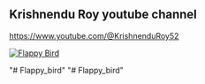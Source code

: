 ## Krishnendu Roy youtube channel 
https://www.youtube.com/@KrishnenduRoy52

[![Flappy Bird](http://img.youtube.com/vi/O2gCZ_cpSR4/0.jpg)](http://www.youtube.com/watch?v=O2gCZ_cpSR4 "Flappy Bird Tutorial from Scratch Using ReactJS || Krishnendu Roy")

"# Flappy_bird" 
"# Flappy_bird" 
